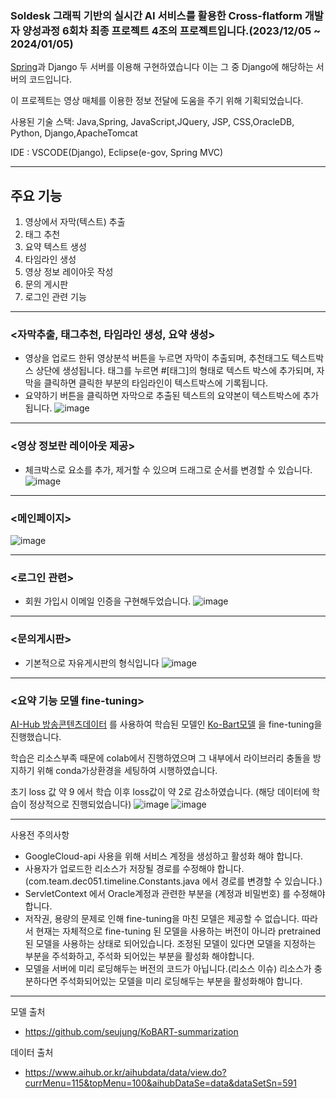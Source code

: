 ### Soldesk 그래픽 기반의 실시간 AI 서비스를 활용한 Cross-flatform 개발자 양성과정 6회차 최종 프로젝트 4조의 프로젝트입니다.(2023/12/05 ~ 2024/01/05)
[Spring](https://github.com/KimYuKyeong00/Team4.git)과 Django 두 서버를 이용해 구현하였습니다 이는 그 중 Django에 해당하는 서버의 코드입니다.

이 프로젝트는 영상 매체를 이용한 정보 전달에 도움을 주기 위해 기획되었습니다.

사용된 기술 스택: Java,Spring, JavaScript,JQuery, JSP, CSS,OracleDB, Python, Django,ApacheTomcat


IDE : VSCODE(Django), Eclipse(e-gov, Spring MVC)

---------------------------------------------------------------------


## 주요 기능 
1. 영상에서 자막(텍스트) 추출
2. 태그 추천
3. 요약 텍스트 생성
4. 타임라인 생성
5. 영상 정보 레이아웃 작성
6. 문의 게시판
7. 로그인 관련 기능



----------------------------------------------------------------------
   

### <자막추출, 태그추천, 타임라인 생성, 요약 생성>
- 영상을 업로드 한뒤 영상분석 버튼을 누르면 자막이 추출되며, 추천태그도 텍스트박스 상단에 생성됩니다. 태그를 누르면 #[태그]의 형태로 텍스트 박스에 추가되며, 자막을 클릭하면 클릭한 부분의 타임라인이 텍스트박스에 기록됩니다.
- 요약하기 버튼을 클릭하면 자막으로 추출된 텍스트의 요약본이 텍스트박스에 추가됩니다.
![image](https://github.com/KimYuKyeong00/Team4/assets/152937847/0c19c5e4-2c41-494a-9151-928e0721a0cd)


----


### <영상 정보란 레이아웃 제공>
- 체크박스로 요소를 추가, 제거할 수 있으며 드래그로 순서를 변경할 수 있습니다.
![image](https://github.com/KimYuKyeong00/Team4/assets/152937847/8e58c1cc-ee91-4d2e-bba2-33996794a324)


----


### <메인페이지>
![image](https://github.com/KimYuKyeong00/Team4/assets/152937847/5b971acb-f7e8-4bd0-9983-37aa288917eb)

-----

### <로그인 관련>
- 회원 가입시 이메일 인증을 구현해두었습니다.
![image](https://github.com/KimYuKyeong00/Team4/assets/152937847/c5b616cc-aad1-42bb-af72-801a3f6c22e7)


----

### <문의게시판>
- 기본적으로 자유게시판의 형식입니다
![image](https://github.com/KimYuKyeong00/Team4/assets/152937847/489b48cb-5718-471d-8595-aeb9f6148980)


----

### <요약 기능 모델 fine-tuning>

[AI-Hub 방송콘텐츠데이터](https://www.aihub.or.kr/aihubdata/data/view.do?currMenu=115&topMenu=100&aihubDataSe=data&dataSetSn=591) 를 사용하여 학습된 모델인 [Ko-Bart모델](https://github.com/seujung/KoBART-summarization) 을 fine-tuning을 진행했습니다.

학습은 리소스부족 때문에 colab에서 진행하였으며 그 내부에서 라이브러리 충돌을 방지하기 위해 conda가상환경을 세팅하여 시행하였습니다.

초기 loss 값 약 9 에서 학습 이후 loss값이 약 2로 감소하였습니다. (해당 데이터에 학습이 정상적으로 진행되었습니다)
![image](https://github.com/KimYuKyeong00/Team4/assets/152937847/0b546328-ada7-4a30-a33a-2f050cf352a8)
![image](https://github.com/KimYuKyeong00/Team4/assets/152937847/0617ea79-ff9f-4e65-81be-92440d9c3c61)



----
사용전 주의사항 
- GoogleCloud-api 사용을 위해 서비스 계정을 생성하고 활성화 해야 합니다.
- 사용자가 업로드한 리소스가 저장될 경로를 수정해야 합니다. (com.team.dec051.timeline.Constants.java 에서 경로를 변경할 수 있습니다.)
- ServletContext 에서 Oracle계정과 관련한 부분을 (계정과 비밀번호) 를 수정해야합니다.
- 저작권, 용량의 문제로 인해 fine-tuning을 마친 모델은 제공할 수 없습니다. 따라서 현재는 자체적으로 fine-tuning 된 모델을 사용하는 버전이 아니라 pretrained된 모델을 사용하는 상태로 되어있습니다. 조정된 모델이 있다면 모델을 지정하는 부분을 주석화하고, 주석화 되어있는 부분을 활성화 해야합니다.
- 모델을 서버에 미리 로딩해두는 버전의 코드가 아닙니다.(리소스 이슈) 리소스가 충분하다면 주석화되어있는 모델을 미리 로딩해두는 부분을 활성화해야 합니다.


----
모델 출처 
- https://github.com/seujung/KoBART-summarization

데이터 출처
- https://www.aihub.or.kr/aihubdata/data/view.do?currMenu=115&topMenu=100&aihubDataSe=data&dataSetSn=591
